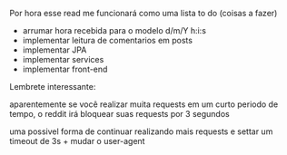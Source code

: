 Por hora esse read me funcionará como uma lista to do (coisas a fazer)

- arrumar hora recebida para o modelo d/m/Y h:i:s
- implementar leitura de comentarios em posts 
- implementar JPA
- implementar services
- implementar front-end
  
Lembrete interessante:
<p> aparentemente se você realizar muita requests em um curto periodo de tempo, o reddit irá bloquear suas requests por 3 segundos</p>
<p> uma possivel forma de continuar realizando mais requests e settar um timeout de 3s + mudar o user-agent<p>
